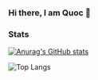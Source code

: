 ### Hi there, I am Quoc 👋

<h3 align="left"> Stats </h3>
<div>
  
[![Anurag's GitHub stats](https://github-readme-stats.vercel.app/api?username=kinhquocne&show_icons=true&theme=dracula)](https://github.com/kinhquocne/github-readme-stats)
  
![Top Langs](https://github-readme-stats.vercel.app/api/top-langs/?username=kinhquocne&hide_progress=true&theme=dracula)
</div>
<!--
**kinhquocne/kinhquocne** is a ✨ _special_ ✨ repository because its `README.md` (this file) appears on your GitHub profile.

Here are some ideas to get you started:

- 🔭 I’m currently working on ...
- 🌱 I’m currently learning ...
- 👯 I’m looking to collaborate on ...
- 🤔 I’m looking for help with ...
- 💬 Ask me about ...
- 📫 How to reach me: ...
- 😄 Pronouns: ...
- ⚡ Fun fact: ...
-->
